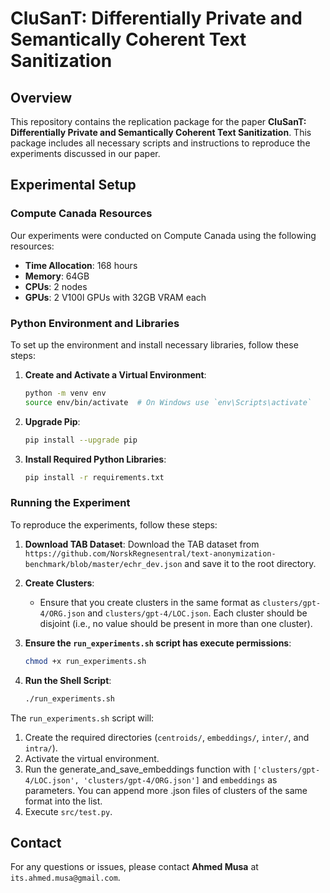 # CluSanT: Differentially Private and Semantically Coherent Text Sanitization

## Overview

This repository contains the replication package for the paper **CluSanT: Differentially Private and Semantically Coherent Text Sanitization**. This package includes all necessary scripts and instructions to reproduce the experiments discussed in our paper.

## Experimental Setup

### Compute Canada Resources

Our experiments were conducted on Compute Canada using the following resources:

-   **Time Allocation**: 168 hours
-   **Memory**: 64GB
-   **CPUs**: 2 nodes
-   **GPUs**: 2 V100l GPUs with 32GB VRAM each

### Python Environment and Libraries

To set up the environment and install necessary libraries, follow these steps:

1. **Create and Activate a Virtual Environment**:

    ```bash
    python -m venv env
    source env/bin/activate  # On Windows use `env\Scripts\activate`
    ```

2. **Upgrade Pip**:

    ```bash
    pip install --upgrade pip
    ```

3. **Install Required Python Libraries**:
    ```bash
    pip install -r requirements.txt
    ```

### Running the Experiment

To reproduce the experiments, follow these steps:

1. **Download TAB Dataset**:
   Download the TAB dataset from `https://github.com/NorskRegnesentral/text-anonymization-benchmark/blob/master/echr_dev.json` and save it to the root directory.

2. **Create Clusters**:

    - Ensure that you create clusters in the same format as `clusters/gpt-4/ORG.json` and `clusters/gpt-4/LOC.json`. Each cluster should be disjoint (i.e., no value should be present in more than one cluster).

3. **Ensure the `run_experiments.sh` script has execute permissions**:

    ```bash
    chmod +x run_experiments.sh
    ```

4. **Run the Shell Script**:
    ```bash
    ./run_experiments.sh
    ```

The `run_experiments.sh` script will:

1. Create the required directories (`centroids/`, `embeddings/`, `inter/`, and `intra/`).
2. Activate the virtual environment.
3. Run the generate_and_save_embeddings function with `['clusters/gpt-4/LOC.json', 'clusters/gpt-4/ORG.json']` and `embeddings` as parameters. You can append more .json files of clusters of the same format into the list.
4. Execute `src/test.py`.

## Contact

For any questions or issues, please contact **Ahmed Musa** at `its.ahmed.musa@gmail.com`.
